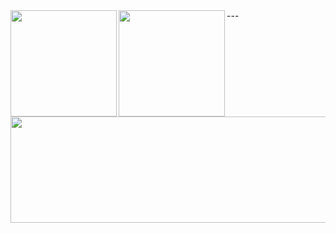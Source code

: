 <!--![](https://github-readme-stats.vercel.app/api?username=kouta-fd&count_private=true&show_icons=true&theme=blue-green)
![](https://github-readme-stats.vercel.app/api/top-langs/?username=kouta-fd&layout=compact&theme=blue-green)-->
<div>
  <a href="https://github.com/kouta-fd">
    <img align="left" height="170px" src="https://github-readme-stats.vercel.app/api?username=kouta-fd&count_private=true&show_icons=true&theme=blue-green" />
  </a>
  <a href="https://github.com/kouta-fd">
    <img align="left" height="170px" src="https://github-readme-stats.vercel.app/api/top-langs/?username=kouta-fd&layout=compact&theme=blue-green&hide=Jupyter notebook&count_private=true" />
  </a>
</div>
---

<a href="https://github.com/kouta-fd/github-profile-trophy">
<img width="800px" height="170px" src="https://github-profile-trophy.vercel.app/?username=Kouta-fd&theme=onedark" />
  </a>

<!---
Kouta-fd/Kouta-fd is a ✨ special ✨ repository because its `README.md` (this file) appears on your GitHub profile.
You can click the Preview link to take a look at your changes.
--->
